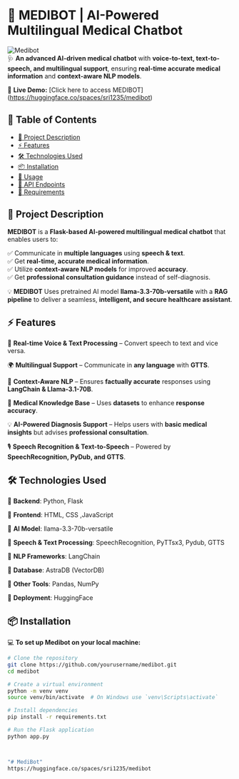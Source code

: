 # 🤖 MEDIBOT | AI-Powered Multilingual Medical Chatbot  

![Medibot](https://img.shields.io/badge/AI%20Chatbot-Medical-blue?style=for-the-badge)  
🩺 **An advanced AI-driven medical chatbot** with **voice-to-text, text-to-speech, and multilingual support**, ensuring **real-time accurate medical information** and **context-aware NLP models**.  

🔗 **Live Demo:** [Click here to access MEDIBOT] (https://huggingface.co/spaces/sri1235/medibot)
## 📌 Table of Contents  
- [📜 Project Description](#-project-description)  
- [⚡ Features](#-features)  
- [🛠️ Technologies Used](#-technologies-used)  
- [📦 Installation](#-installation)  
- [🚀 Usage](#-usage)  
- [📜 API Endpoints](#-api-endpoints)  
- [🔧 Requirements](#-requirements)   



## 📜 Project Description  
**MEDIBOT** is a **Flask-based AI-powered multilingual medical chatbot** that enables users to: 

✅ Communicate in **multiple languages** using **speech & text**.  
✅ Get **real-time, accurate medical information**.  
✅ Utilize **context-aware NLP models** for improved **accuracy**.                                                                            
✅ Get **professional consultation guidance** instead of self-diagnosis.  

💡 **MEDIBOT** Uses pretrained AI model **llama-3.3-70b-versatile** with a **RAG pipeline** to deliver  a seamless, **intelligent, and secure healthcare assistant**.  



## ⚡ Features  
🚀 **Real-time Voice & Text Processing** – Convert speech to text and vice versa.  

🌍 **Multilingual Support** – Communicate in **any language** with **GTTS**. 

🧠 **Context-Aware NLP** – Ensures **factually accurate** responses using **LangChain & Llama-3.1-70B**.

🔬 **Medical Knowledge Base** – Uses **datasets** to enhance **response accuracy**.  

💡 **AI-Powered Diagnosis Support** – Helps users with **basic medical insights** but advises **professional consultation**.  

🎙️ **Speech Recognition & Text-to-Speech** – Powered by **SpeechRecognition, PyDub, and GTTS**.  


## 🛠️ Technologies Used  

🔹 **Backend**: Python, Flask  

🔹 **Frontend**: HTML, CSS ,JavaScript

🔹 **AI Model**: llama-3.3-70b-versatile

🔹 **Speech & Text Processing**: SpeechRecognition, PyTTsx3, Pydub, GTTS 

🔹 **NLP Frameworks**: LangChain

🔹 **Database**: AstraDB (VectorDB)

🔹 **Other Tools**: Pandas, NumPy

🔹 **Deployment**: HuggingFace




## 📦 Installation  
💻 **To set up Medibot on your local machine:**  

```bash
# Clone the repository
git clone https://github.com/yourusername/medibot.git
cd medibot

# Create a virtual environment
python -m venv venv
source venv/bin/activate  # On Windows use `venv\Scripts\activate`

# Install dependencies
pip install -r requirements.txt

# Run the Flask application
python app.py



"# MediBot" 
https://huggingface.co/spaces/sri1235/medibot
